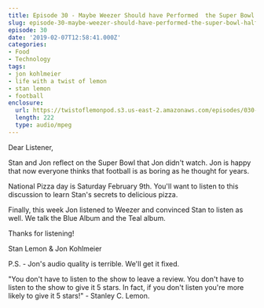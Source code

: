 ```yaml
---
title: Episode 30 - Maybe Weezer Should have Performed  the Super Bowl Halftime Show
slug: episode-30-maybe-weezer-should-have-performed-the-super-bowl-halftime-show
episode: 30
date: '2019-02-07T12:58:41.000Z'
categories:
- Food
- Technology
tags:
- jon kohlmeier
- life with a twist of lemon
- stan lemon
- football
enclosure:
  url: https://twistoflemonpod.s3.us-east-2.amazonaws.com/episodes/030-lwatol-20190207.mp3
  length: 222
  type: audio/mpeg
---
```


Dear Listener,

Stan and Jon reflect on the Super Bowl that Jon didn't watch. Jon is happy that now everyone thinks that football is as boring as he thought for years.

National Pizza day is Saturday February 9th. You'll want to listen to this discussion to learn Stan's secrets to delicious pizza.

Finally, this week Jon listened to Weezer and convinced Stan to listen as well. We talk the Blue Album and the Teal album.

Thanks for listening!

Stan Lemon & Jon Kohlmeier

P.S. - Jon's audio quality is terrible. We'll get it fixed.

"You don't have to listen to the show to leave a review. You don't have to listen to the show to give it 5 stars. In fact, if you don't listen you're more likely to give it 5 stars!" - Stanley C. Lemon.


